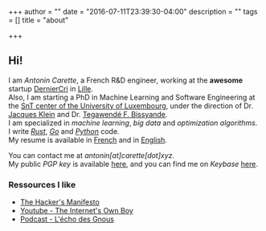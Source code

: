 +++
author = ""
date = "2016-07-11T23:39:30-04:00"
description = ""
tags = []
title = "about"

+++

## Hi!

I am <em>Antonin Carette</em>, a French R&D engineer, working at the <b>awesome</b> startup [DernierCri](http://derniercri.io) in [Lille](https://fr.wikipedia.org/wiki/Lille).  
Also, I am starting a PhD in Machine Learning and Software Engineering at the [SnT center of the University of Luxembourg](http://wwwen.uni.lu/snt), under the direction of Dr. [Jacques Klein](https://sites.google.com/site/jacqueskleinwebpage/) and Dr. [Tegawendé F. Bissyande](http://www.fasolabs.org/perso/bissyand/about.html).  
I am specialized in <em>machine learning</em>, <em>big data</em> and <em>optimization algorithms</em>.  
I write <em>[Rust](https://www.rust-lang.org)</em>, <em>[Go](https://www.golang.org)</em> and <em>[Python](https://www.python.org)</em> code.  
My resume is available in [French](/CV_Carette_Antonin_FR.pdf) and in [English](/CV_Carette_Antonin_EN.pdf).  

You can contact me at _antonin[at]carette[dot]xyz_.  
My public <i>PGP key</i> is available [here](/antonin@carette.xyz.key), and you can find me on <i>Keybase</i> [here](https://keybase.io/k0pernicus).

### Ressources I like
* [The Hacker's Manifesto](https://www.usc.edu/~douglast/202/lecture23/manifesto.html)
* [Youtube - The Internet's Own Boy](https://www.youtube.com/watch?v=9vz06QO3UkQ)
* [Podcast - L'écho des Gnous](http://ludovic.grossard.fr/feed/podcast/lecho-des-gnous)
